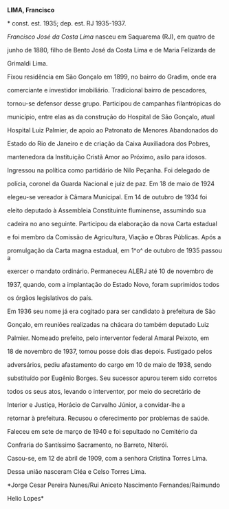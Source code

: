 **LIMA, Francisco**



\* const. est. 1935; dep. est. RJ 1935-1937.



*Francisco José da Costa Lima* nasceu em Saquarema (RJ), em quatro de

junho de 1880, filho de Bento José da Costa Lima e de Maria Felizarda de

Grimaldi Lima.



Fixou residência em São Gonçalo em 1899, no bairro do Gradim, onde era

comerciante e investidor imobiliário. Tradicional bairro de pescadores,

tornou-se defensor desse grupo. Participou de campanhas filantrópicas do

município, entre elas as da construção do Hospital de São Gonçalo, atual

Hospital Luiz Palmier, de apoio ao Patronato de Menores Abandonados do

Estado do Rio de Janeiro e de criação da Caixa Auxiliadora dos Pobres,

mantenedora da Instituição Cristã Amor ao Próximo, asilo para idosos.



Ingressou na política como partidário de Nilo Peçanha. Foi delegado de

polícia, coronel da Guarda Nacional e juiz de paz. Em 18 de maio de 1924

elegeu-se vereador à Câmara Municipal. Em 14 de outubro de 1934 foi

eleito deputado à Assembleia Constituinte fluminense, assumindo sua

cadeira no ano seguinte. Participou da elaboração da nova Carta estadual

e foi membro da Comissão de Agricultura, Viação e Obras Públicas. Após a

promulgação da Carta magna estadual, em 1^o^ de outubro de 1935 passou a

exercer o mandato ordinário. Permaneceu ALERJ até 10 de novembro de

1937, quando, com a implantação do Estado Novo, foram suprimidos todos

os órgãos legislativos do país.



Em 1936 seu nome já era cogitado para ser candidato à prefeitura de São

Gonçalo, em reuniões realizadas na chácara do também deputado Luiz

Palmier. Nomeado prefeito, pelo interventor federal Amaral Peixoto, em

18 de novembro de 1937, tomou posse dois dias depois. Fustigado pelos

adversários, pediu afastamento do cargo em 10 de maio de 1938, sendo

substituído por Eugênio Borges. Seu sucessor apurou terem sido corretos

todos os seus atos, levando o interventor, por meio do secretário de

Interior e Justiça, Horácio de Carvalho Júnior, a convidar-lhe a

retornar à prefeitura. Recusou o oferecimento por problemas de saúde.



Faleceu em sete de março de 1940 e foi sepultado no Cemitério da

Confraria do Santíssimo Sacramento, no Barreto, Niterói.



Casou-se, em 12 de abril de 1909, com a senhora Cristina Torres Lima.

Dessa união nasceram Cléa e Celso Torres Lima.



*Jorge Cesar Pereira Nunes/Rui Aniceto Nascimento Fernandes/Raimundo

Helio Lopes*



